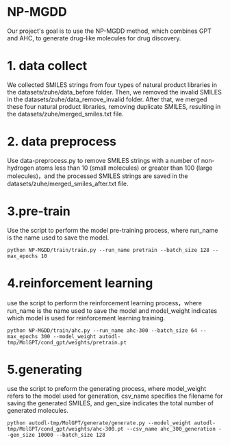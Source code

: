 # NP-MGDD
  Our project's goal is to use the NP-MGDD method, which combines GPT and AHC, to generate drug-like molecules for drug discovery.
# 1. data collect 
We collected SMILES strings from four types of natural product libraries in the datasets/zuhe/data_before folder. Then, we removed the invalid SMILES in the datasets/zuhe/data_remove_invalid folder. After that, we merged these four natural product libraries, removing duplicate SMILES, resulting in the datasets/zuhe/merged_smiles.txt file.
# 2. data preprocess
Use data-preprocess.py to remove SMILES strings with a number of non-hydrogen atoms less than 10 (small molecules) or greater than 100 (large molecules)，and the processed SMILES strings are saved in the datasets/zuhe/merged_smiles_after.txt file.
# 3.pre-train
Use the script to perform the model pre-training process, where run_name is the name used to save the model.
~~~
python NP-MGDD/train/train.py --run_name pretrain --batch_size 128 --max_epochs 10
~~~
# 4.reinforcement learning
use the script to perform the reinforcement learning process，where run_name is the name used to save the model and model_weight indicates which model is used for reinforcement learning training.
~~~
python NP-MGDD/train/ahc.py --run_name ahc-300 --batch_size 64 --max_epochs 300 --model_weight autodl-tmp/MolGPT/cond_gpt/weights/pretrain.pt
~~~
# 5.generating
use the script to preform the generating process, where model_weight refers to the model used for generation, csv_name specifies the filename for saving the generated SMILES, and gen_size indicates the total number of generated molecules.
~~~
python autodl-tmp/MolGPT/generate/generate.py --model_weight autodl-tmp/MolGPT/cond_gpt/weights/ahc-300.pt --csv_name ahc_300_generation --gen_size 10000 --batch_size 128
~~~
